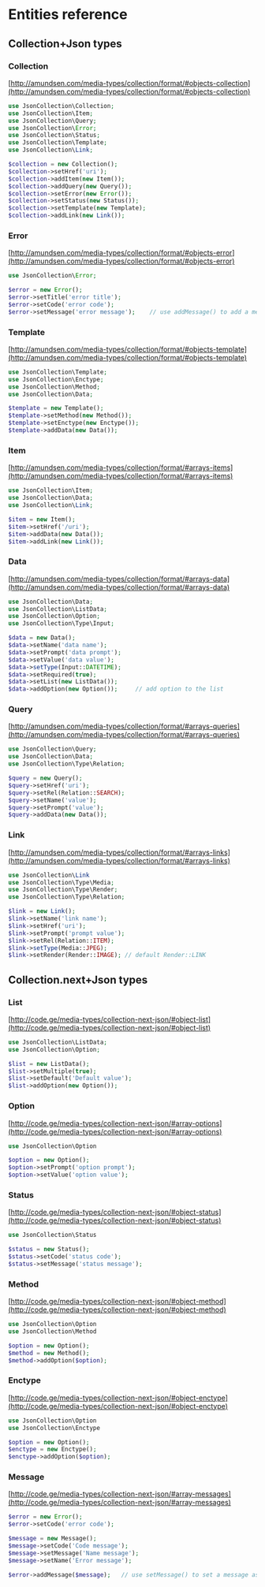 # Entities reference

## Collection+Json types

### Collection

[http://amundsen.com/media-types/collection/format/#objects-collection](http://amundsen.com/media-types/collection/format/#objects-collection)

```php
use JsonCollection\Collection;
use JsonCollection\Item;
use JsonCollection\Query;
use JsonCollection\Error;
use JsonCollection\Status;
use JsonCollection\Template;
use JsonCollection\Link;

$collection = new Collection();
$collection->setHref('uri');
$collection->addItem(new Item());
$collection->addQuery(new Query());
$collection->setError(new Error());
$collection->setStatus(new Status());
$collection->setTemplate(new Template);
$collection->addLink(new Link());
```

### Error

[http://amundsen.com/media-types/collection/format/#objects-error](http://amundsen.com/media-types/collection/format/#objects-error)

```php
use JsonCollection\Error;

$error = new Error();
$error->setTitle('error title');
$error->setCode('error code');
$error->setMessage('error message');    // use addMessage() to add a message as an object instead
```

### Template

[http://amundsen.com/media-types/collection/format/#objects-template](http://amundsen.com/media-types/collection/format/#objects-template)

```php
use JsonCollection\Template;
use JsonCollection\Enctype;
use JsonCollection\Method;
use JsonCollection\Data;

$template = new Template();
$template->setMethod(new Method());
$template->setEnctype(new Enctype());
$template->addData(new Data());
```

### Item

[http://amundsen.com/media-types/collection/format/#arrays-items](http://amundsen.com/media-types/collection/format/#arrays-items)

```php
use JsonCollection\Item;
use JsonCollection\Data;
use JsonCollection\Link;

$item = new Item();
$item->setHref('/uri');
$item->addData(new Data());
$item->addLink(new Link());
```

### Data

[http://amundsen.com/media-types/collection/format/#arrays-data](http://amundsen.com/media-types/collection/format/#arrays-data)

```php
use JsonCollection\Data;
use JsonCollection\ListData;
use JsonCollection\Option;
use JsonCollection\Type\Input;

$data = new Data();
$data->setName('data name');
$data->setPrompt('data prompt');
$data->setValue('data value');
$data->setType(Input::DATETIME);
$data->setRequired(true);
$data->setList(new ListData());
$data->addOption(new Option());     // add option to the list
```

### Query

[http://amundsen.com/media-types/collection/format/#arrays-queries](http://amundsen.com/media-types/collection/format/#arrays-queries)

```php
use JsonCollection\Query;
use JsonCollection\Data;
use JsonCollection\Type\Relation;

$query = new Query();
$query->setHref('uri');
$query->setRel(Relation::SEARCH);
$query->setName('value');
$query->setPrompt('value');
$query->addData(new Data());
```

### Link

[http://amundsen.com/media-types/collection/format/#arrays-links](http://amundsen.com/media-types/collection/format/#arrays-links)

```php
use JsonCollection\Link
use JsonCollection\Type\Media;
use JsonCollection\Type\Render;
use JsonCollection\Type\Relation;

$link = new Link();
$link->setName('link name');
$link->setHref('uri');
$link->setPrompt('prompt value');
$link->setRel(Relation::ITEM);
$link->setType(Media::JPEG);
$link->setRender(Render::IMAGE); // default Render::LINK
```

## Collection.next+Json types

### List

[http://code.ge/media-types/collection-next-json/#object-list](http://code.ge/media-types/collection-next-json/#object-list)

```php
use JsonCollection\ListData;
use JsonCollection\Option;

$list = new ListData();
$list->setMultiple(true);
$list->setDefault('Default value');
$list->addOption(new Option());
```

### Option

[http://code.ge/media-types/collection-next-json/#array-options](http://code.ge/media-types/collection-next-json/#array-options)

```php
use JsonCollection\Option

$option = new Option();
$option->setPrompt('option prompt');
$option->setValue('option value');
```

### Status

[http://code.ge/media-types/collection-next-json/#object-status](http://code.ge/media-types/collection-next-json/#object-status)

```php
use JsonCollection\Status

$status = new Status();
$status->setCode('status code');
$status->setMessage('status message');
```

### Method

[http://code.ge/media-types/collection-next-json/#object-method](http://code.ge/media-types/collection-next-json/#object-method)

```php
use JsonCollection\Option
use JsonCollection\Method

$option = new Option();
$method = new Method();
$method->addOption($option);
```

### Enctype

[http://code.ge/media-types/collection-next-json/#object-enctype](http://code.ge/media-types/collection-next-json/#object-enctype)

```php
use JsonCollection\Option
use JsonCollection\Enctype

$option = new Option();
$enctype = new Enctype();
$enctype->addOption($option);
```

### Message

[http://code.ge/media-types/collection-next-json/#array-messages](http://code.ge/media-types/collection-next-json/#array-messages)

```php
$error = new Error();
$error->setCode('error code');

$message = new Message();
$message->setCode('Code message');
$message->setMessage('Name message');
$message->setName('Error message');

$error->addMessage($message);   // use setMessage() to set a message as a string instead
```
